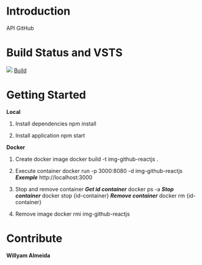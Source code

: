 # Introduction 
API GitHub

# Build Status and VSTS
<span>
    <img src="https://willyamalmeida.visualstudio.com/_apis/public/build/definitions/b338f7d5-bec3-4069-a268-6a4e428a914e/8/badge" />
    <a href="https://willyamalmeida.visualstudio.com/Github/_build/index?definitionId=8">
        Build
    </a>
</span>

# Getting Started

**Local**

1. Install dependencies
npm install

2. Install application
npm start


**Docker**
1. Create docker image
docker build -t img-github-reactjs .

2. Execute container
docker run -p 3000:8080 -d img-github-reactjs
***Exemple***
http://localhost:3000

3. Stop and remove container
***Get id container***
docker ps -a
***Stop container***
docker stop {id-container}
***Remove container***
docker rm {id-container}

4. Remove image
docker rmi img-github-reactjs

# Contribute
**Willyam Almeida**